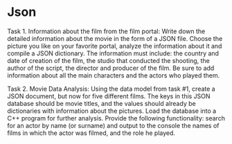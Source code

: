 # Json
Task 1. Information about the film from the film portal:
  Write down the detailed information about the movie in the form of a JSON file. Choose the picture you like on your favorite portal, analyze the information about it and compile a JSON dictionary.
The information must include: the country and date of creation of the film, the studio that conducted the shooting, the author of the script, the director and producer of the film. Be sure to add information about all the main characters and the actors who played them.

Task 2. Movie Data Analysis:
  Using the data model from task #1, create a JSON document, but now for five different films. The keys in this JSON database should be movie titles, and the values should already be dictionaries with information about the pictures.
Load the database into a C++ program for further analysis. Provide the following functionality: search for an actor by name (or surname) and output to the console the names of films in which the actor was filmed, and the role he played.
